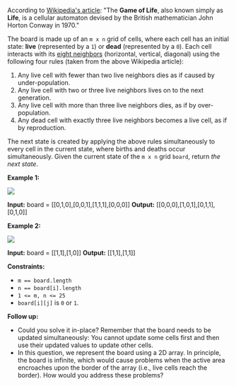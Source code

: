 
According to [Wikipedia's article](https://en.wikipedia.org/wiki/Conway%27s_Game_of_Life): "The  **Game of Life**, also known simply as  **Life**, is a cellular automaton devised by the British mathematician John Horton Conway in 1970."

The board is made up of an  `m x n`  grid of cells, where each cell has an initial state:  **live**  (represented by a  `1`) or  **dead**  (represented by a  `0`). Each cell interacts with its  [eight neighbors](https://en.wikipedia.org/wiki/Moore_neighborhood)  (horizontal, vertical, diagonal) using the following four rules (taken from the above Wikipedia article):

1.  Any live cell with fewer than two live neighbors dies as if caused by under-population.
2.  Any live cell with two or three live neighbors lives on to the next generation.
3.  Any live cell with more than three live neighbors dies, as if by over-population.
4.  Any dead cell with exactly three live neighbors becomes a live cell, as if by reproduction.

The next state is created by applying the above rules simultaneously to every cell in the current state, where births and deaths occur simultaneously. Given the current state of the  `m x n`  grid  `board`, return  _the next state_.

**Example 1:**

![](https://assets.leetcode.com/uploads/2020/12/26/grid1.jpg)

**Input:** board = [[0,1,0],[0,0,1],[1,1,1],[0,0,0]]
**Output:** [[0,0,0],[1,0,1],[0,1,1],[0,1,0]]

**Example 2:**

![](https://assets.leetcode.com/uploads/2020/12/26/grid2.jpg)

**Input:** board = [[1,1],[1,0]]
**Output:** [[1,1],[1,1]]

**Constraints:**

-   `m == board.length`
-   `n == board[i].length`
-   `1 <= m, n <= 25`
-   `board[i][j]`  is  `0`  or  `1`.

**Follow up:**

-   Could you solve it in-place? Remember that the board needs to be updated simultaneously: You cannot update some cells first and then use their updated values to update other cells.
-   In this question, we represent the board using a 2D array. In principle, the board is infinite, which would cause problems when the active area encroaches upon the border of the array (i.e., live cells reach the border). How would you address these problems?
